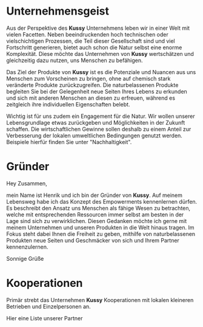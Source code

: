 # Unternehmensgeist

Aus der Perspektive des **Kussy** Unternehmens leben wir in einer Welt mit vielen Facetten. Neben beeindruckenden hoch technischen oder vielschichtigen Prozessen, die Teil dieser Gesellschaft sind und viel Fortschritt generieren, bietet auch schon die Natur selbst eine enorme Komplexität. Diese möchte das Unternehmen von **Kussy** wertschätzen und gleichzeitig dazu nutzen, uns Menschen zu befähigen.  

Das Ziel der Produkte von **Kussy** ist es die Potenziale und Nuancen aus uns Menschen zum Vorscheinen zu bringen, ohne auf chemisch stark veränderte Produkte zurückzugreifen. Die naturbelassenen Produkte begleiten Sie bei der Gelegenheit neue Seiten Ihres Lebens zu erkunden und sich mit anderen Menschen an diesen zu erfreuen, während es zeitgleich ihre individuellen Eigenschaften belebt.

Wichtig ist für uns zudem ein Engagement für die Natur. Wir wollen unserer Lebensgrundlage etwas zurückgeben und Möglichkeiten in der Zukunft schaffen. Die wirtschaftlichen Gewinne sollen deshalb zu einem Anteil zur Verbesserung der lokalen umweltlichen Bedingungen genutzt werden. Beispiele hierfür finden Sie unter "Nachhaltigkeit".

# Gründer

Hey Zusammen,

mein Name ist Henrik und ich bin der Gründer von **Kussy**.
Auf meinem Lebensweg habe ich das Konzept des Empowerments kennenlernen dürfen. Es beschreibt den Ansatz uns Menschen als fähige Wesen zu betrachten, welche mit entsprechenden Ressourcen immer selbst am besten in der Lage sind sich zu verwirklichen. Diesen Gedanken möchte ich gerne mit meinem Unternehmen und unseren Produkten in die Welt hinaus tragen. Im Fokus steht dabei Ihnen die Freiheit zu geben, mithilfe von naturbelassenen Produkten neue Seiten und Geschmäcker von sich und Ihrem Partner kennenzulernen. 

Sonnige Grüße 

# Kooperationen

Primär strebt das Unternehmen **Kussy** Kooperationen mit lokalen kleineren Betrieben und Einzelpersonen an. 

Hier eine Liste unserer Partner 